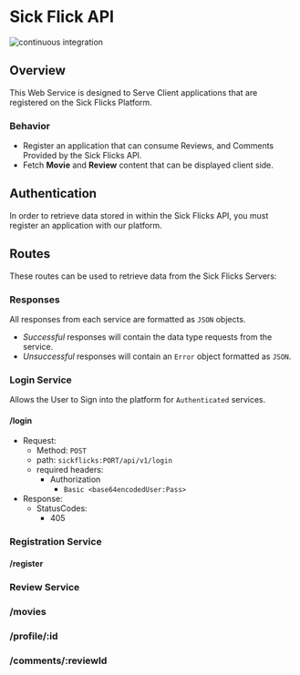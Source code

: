 # Sick Flick API

![continuous integration](https://github.com/JacobKnaack/sick-flicks-app/actions/workflows/ci.yml/badge.svg)

## Overview

This Web Service is designed to Serve Client applications that are registered on the Sick Flicks Platform.

### Behavior

* Register an application that can consume Reviews, and Comments Provided by the Sick Flicks API.
* Fetch **Movie** and **Review** content that can be displayed client side.

## Authentication

In order to retrieve data stored in within the Sick Flicks API, you must register an application with our platform.

## Routes

These routes can be used to retrieve data from the Sick Flicks Servers:

### Responses

All responses from each service are formatted as `JSON` objects.

* *Successful* responses will contain the data type requests from the service.
* *Unsuccessful* responses will contain an `Error` object formatted as `JSON`.

### Login Service

Allows the User to Sign into the platform for `Authenticated` services.

#### /login

* Request:
  * Method: `POST`
  * path: `sickflicks:PORT/api/v1/login`
  * required headers:
    * Authorization
      * `Basic <base64encodedUser:Pass>`
* Response:
  * StatusCodes:
    * 405

### Registration Service

#### /register

### Review Service

### /movies

### /profile/:id

### /comments/:reviewId
